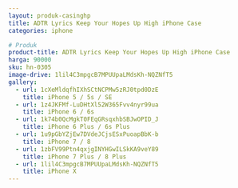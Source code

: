 ```yaml
---
layout: produk-casinghp
title: ADTR Lyrics Keep Your Hopes Up High iPhone Case
categories: iphone

# Produk
product-title: ADTR Lyrics Keep Your Hopes Up High iPhone Case
harga: 90000
sku: hn-0305
image-drive: 1lil4C3mpgcB7MPUUpaLMdsKh-NQZNfT5
gallery:
  - url: 1cXeMldqfhIXhSCtNCPMw5zRJ0tpd0DzE
    title: iPhone 5 / 5s / SE
  - url: 1z4JKFMf-LuDHtXl52W365Fvv4nyr99ua
    title: iPhone 6 / 6s
  - url: 1k74b0QcMgkT0FEqGRsqxhbSBJwOPID_J
    title: iPhone 6 Plus / 6s Plus
  - url: 1u9pGbYZjEw7DVdeJCjsESxPuoapBbK-b
    title: iPhone 7 / 8
  - url: 1zbFV99Ptn4qxjgINYHGwILSkKA9veY89
    title: iPhone 7 Plus / 8 Plus
  - url: 1lil4C3mpgcB7MPUUpaLMdsKh-NQZNfT5
    title: iPhone X
---
```


